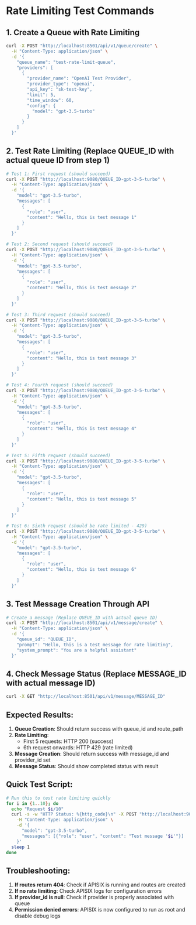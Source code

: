 # Rate Limiting Test Commands

## 1. Create a Queue with Rate Limiting

```bash
curl -X POST "http://localhost:8501/api/v1/queue/create" \
  -H "Content-Type: application/json" \
  -d '{
    "queue_name": "test-rate-limit-queue",
    "providers": [
      {
        "provider_name": "OpenAI Test Provider",
        "provider_type": "openai",
        "api_key": "sk-test-key",
        "limit": 5,
        "time_window": 60,
        "config": {
          "model": "gpt-3.5-turbo"
        }
      }
    ]
  }'
```

## 2. Test Rate Limiting (Replace QUEUE_ID with actual queue ID from step 1)

```bash
# Test 1: First request (should succeed)
curl -X POST "http://localhost:9080/QUEUE_ID-gpt-3-5-turbo" \
  -H "Content-Type: application/json" \
  -d '{
    "model": "gpt-3.5-turbo",
    "messages": [
      {
        "role": "user",
        "content": "Hello, this is test message 1"
      }
    ]
  }'

# Test 2: Second request (should succeed)
curl -X POST "http://localhost:9080/QUEUE_ID-gpt-3-5-turbo" \
  -H "Content-Type: application/json" \
  -d '{
    "model": "gpt-3.5-turbo",
    "messages": [
      {
        "role": "user",
        "content": "Hello, this is test message 2"
      }
    ]
  }'

# Test 3: Third request (should succeed)
curl -X POST "http://localhost:9080/QUEUE_ID-gpt-3-5-turbo" \
  -H "Content-Type: application/json" \
  -d '{
    "model": "gpt-3.5-turbo",
    "messages": [
      {
        "role": "user",
        "content": "Hello, this is test message 3"
      }
    ]
  }'

# Test 4: Fourth request (should succeed)
curl -X POST "http://localhost:9080/QUEUE_ID-gpt-3-5-turbo" \
  -H "Content-Type: application/json" \
  -d '{
    "model": "gpt-3.5-turbo",
    "messages": [
      {
        "role": "user",
        "content": "Hello, this is test message 4"
      }
    ]
  }'

# Test 5: Fifth request (should succeed)
curl -X POST "http://localhost:9080/QUEUE_ID-gpt-3-5-turbo" \
  -H "Content-Type: application/json" \
  -d '{
    "model": "gpt-3.5-turbo",
    "messages": [
      {
        "role": "user",
        "content": "Hello, this is test message 5"
      }
    ]
  }'

# Test 6: Sixth request (should be rate limited - 429)
curl -X POST "http://localhost:9080/QUEUE_ID-gpt-3-5-turbo" \
  -H "Content-Type: application/json" \
  -d '{
    "model": "gpt-3.5-turbo",
    "messages": [
      {
        "role": "user",
        "content": "Hello, this is test message 6"
      }
    ]
  }'
```

## 3. Test Message Creation Through API

```bash
# Create a message (Replace QUEUE_ID with actual queue ID)
curl -X POST "http://localhost:8501/api/v1/message/create" \
  -H "Content-Type: application/json" \
  -d '{
    "queue_id": "QUEUE_ID",
    "prompt": "Hello, this is a test message for rate limiting",
    "system_prompt": "You are a helpful assistant"
  }'
```

## 4. Check Message Status (Replace MESSAGE_ID with actual message ID)

```bash
curl -X GET "http://localhost:8501/api/v1/message/MESSAGE_ID"
```

## Expected Results:

1. **Queue Creation**: Should return success with queue_id and route_path
2. **Rate Limiting**: 
   - First 5 requests: HTTP 200 (success)
   - 6th request onwards: HTTP 429 (rate limited)
3. **Message Creation**: Should return success with message_id and provider_id set
4. **Message Status**: Should show completed status with result

## Quick Test Script:

```bash
# Run this to test rate limiting quickly
for i in {1..10}; do
  echo "Request $i/10"
  curl -s -w "HTTP Status: %{http_code}\n" -X POST "http://localhost:9080/QUEUE_ID-gpt-3-5-turbo" \
    -H "Content-Type: application/json" \
    -d '{
      "model": "gpt-3.5-turbo",
      "messages": [{"role": "user", "content": "Test message '$i'"}]
    }'
  sleep 1
done
```

## Troubleshooting:

1. **If routes return 404**: Check if APISIX is running and routes are created
2. **If no rate limiting**: Check APISIX logs for configuration errors
3. **If provider_id is null**: Check if provider is properly associated with queue
4. **Permission denied errors**: APISIX is now configured to run as root and disable debug logs
